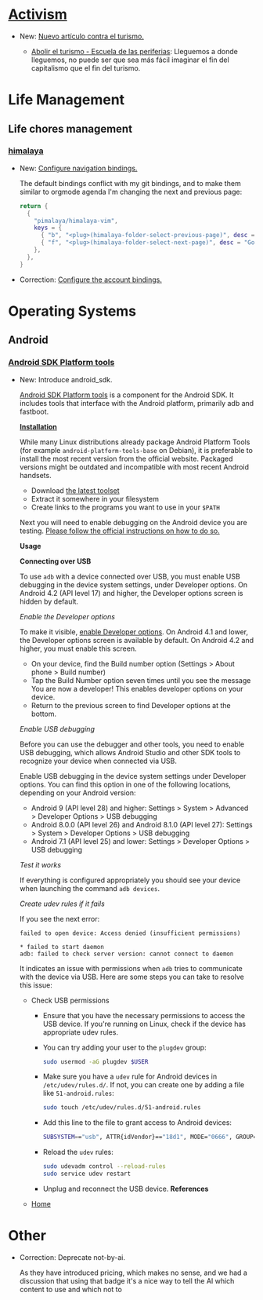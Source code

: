 # [Activism](antitourism.md)

* New: [Nuevo artículo contra el turismo.](antitourism.md#artículos)

    - [Abolir el turismo - Escuela de las periferias](https://www.elsaltodiario.com/turismo/abolir-turismo): Lleguemos a donde lleguemos, no puede ser que sea más fácil imaginar el fin del capitalismo que el fin del turismo.

# Life Management

## Life chores management

### [himalaya](himalaya.md)

* New: [Configure navigation bindings.](himalaya.md#configure-navigation-bindings)

    The default bindings conflict with my git bindings, and to make them similar to orgmode agenda I'm changing the next and previous page:
    
    ```lua
    return {
      {
        "pimalaya/himalaya-vim",
        keys = {
          { "b", "<plug>(himalaya-folder-select-previous-page)", desc = "Go to the previous email page" },
          { "f", "<plug>(himalaya-folder-select-next-page)", desc = "Go to the next email page" },
        },
      },
    }
    
    ```

* Correction: [Configure the account bindings.](himalaya.md#configure-the-account-bindings)

# Operating Systems

## Android

### [Android SDK Platform tools](android_sdk.md)

* New: Introduce android_sdk.

    [Android SDK Platform tools](https://developer.android.com/tools/releases/platform-tools) is a component for the Android SDK. It includes tools that interface with the Android platform, primarily adb and fastboot.
    
    **[Installation](https://developer.android.com/tools/releases/platform-tools)**
    
    While many Linux distributions already package Android Platform Tools (for example `android-platform-tools-base` on Debian), it is preferable to install the most recent version from the official website. Packaged versions might be outdated and incompatible with most recent Android handsets.
    
    - Download [the latest toolset](https://dl.google.com/android/repository/platform-tools-latest-linux.zip)
    - Extract it somewhere in your filesystem
    - Create links to the programs you want to use in your `$PATH`
    
    Next you will need to enable debugging on the Android device you are testing. [Please follow the official instructions on how to do so.](https://developer.android.com/studio/command-line/adb)
    
    **Usage**
    
    **Connecting over USB**
    
    To use `adb` with a device connected over USB, you must enable USB debugging in the device system settings, under Developer options. On Android 4.2 (API level 17) and higher, the Developer options screen is hidden by default.
    
    *Enable the Developer options*
    
    To make it visible, [enable Developer options](https://developer.android.com/studio/debug/dev-options#enable). On Android 4.1 and lower, the Developer options screen is available by default. On Android 4.2 and higher, you must enable this screen.
    
    - On your device, find the Build number option (Settings > About phone > Build number)
    - Tap the Build Number option seven times until you see the message You are now a developer! This enables developer options on your device.
    - Return to the previous screen to find Developer options at the bottom.
    
    *Enable USB debugging*
    
    Before you can use the debugger and other tools, you need to enable USB debugging, which allows Android Studio and other SDK tools to recognize your device when connected via USB.
    
    Enable USB debugging in the device system settings under Developer options. You can find this option in one of the following locations, depending on your Android version:
    
    - Android 9 (API level 28) and higher: Settings > System > Advanced > Developer Options > USB debugging
    - Android 8.0.0 (API level 26) and Android 8.1.0 (API level 27): Settings > System > Developer Options > USB debugging
    - Android 7.1 (API level 25) and lower: Settings > Developer Options > USB debugging
    
    *Test it works*
    
    If everything is configured appropriately you should see your device when launching the command `adb devices`.
    
    *Create udev rules if it fails*
    
    If you see the next error:
    
    ```
    failed to open device: Access denied (insufficient permissions)
    
    * failed to start daemon
    adb: failed to check server version: cannot connect to daemon
    ```
    
    It indicates an issue with permissions when `adb` tries to communicate with the device via USB. Here are some steps you can take to resolve this issue:
    
    - Check USB permissions
      - Ensure that you have the necessary permissions to access the USB device. If you're running on Linux, check if the device has appropriate udev rules.
      - You can try adding your user to the `plugdev` group:
    
        ```bash
        sudo usermod -aG plugdev $USER
        ```
    
      - Make sure you have a `udev` rule for Android devices in `/etc/udev/rules.d/`. If not, you can create one by adding a file like `51-android.rules`:
    
        ```bash
        sudo touch /etc/udev/rules.d/51-android.rules
        ```
    
      - Add this line to the file to grant access to Android devices:
    
        ```bash
        SUBSYSTEM=="usb", ATTR{idVendor}=="18d1", MODE="0666", GROUP="plugdev"
        ```
    
      - Reload the `udev` rules:
    
        ```bash
        sudo udevadm control --reload-rules
        sudo service udev restart
        ```
    
      - Unplug and reconnect the USB device.
    **References**
    - [Home](https://developer.android.com/tools/releases/platform-tools)

# Other

* Correction: Deprecate not-by-ai.

    As they have introduced pricing, which makes no sense, and we had a
    discussion that using that badge it's a nice way to tell the AI which
    content to use and which not to